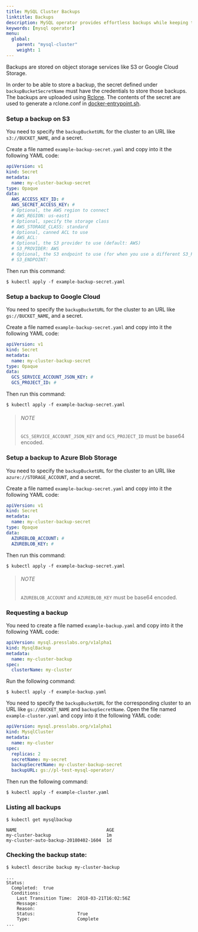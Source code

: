 ```yaml
---
title: MySQL Cluster Backups
linktitle: Backups
description: MySQL operator provides effortless backups while keeping the cluster highly-available.
keywords: [mysql operator]
menu:
  global:
    parent: "mysql-cluster"
    weight: 1
---
```


Backups are stored on object storage services like S3 or Google Cloud Storage.

In order to be able to store a backup, the secret defined under `backupBucketSecretName` must have
the credentials to store those backups. The backups are uploaded using [Rclone](https://rclone.org/). The contents of the secret are used to generate a rclone.conf in [docker-entrypoint.sh](https://github.com/presslabs/mysql-operator/blob/master/hack/docker/sidecar-entrypoint.sh#L5).

### Setup a backup on S3

You need to specify the `backupBucketURL` for the cluster to an URL like `s3://BUCKET_NAME`, and a secret.

Create a file named `example-backup-secret.yaml` and copy into it the following YAML code:

``` yaml
apiVersion: v1
kind: Secret
metadata:
  name: my-cluster-backup-secret
type: Opaque
data:
  AWS_ACCESS_KEY_ID: #
  AWS_SECRET_ACCESS_KEY: #
  # Optional, the AWS region to connect
  # AWS_REGION: us-east1
  # Optional, specify the storage class
  # AWS_STORAGE_CLASS: standard
  # Optional, canned ACL to use
  # AWS_ACL:
  # Optional, the S3 provider to use (default: AWS)
  # S3_PROVIDER: AWS
  # Optional, the S3 endpoint to use (for when you use a different S3_PROVIDER)
  # S3_ENDPOINT:
```

Then run this command:

``` shell
$ kubectl apply -f example-backup-secret.yaml
```

### Setup a backup to Google Cloud

You need to specify the `backupBucketURL` for the cluster to an URL like `gs://BUCKET_NAME`, and a secret.

Create a file named `example-backup-secret.yaml` and copy into it the following YAML code:

``` yaml
apiVersion: v1
kind: Secret
metadata:
  name: my-cluster-backup-secret
type: Opaque
data:
  GCS_SERVICE_ACCOUNT_JSON_KEY: #
  GCS_PROJECT_ID: #
```

Then run this command:

``` shell
$ kubectl apply -f example-backup-secret.yaml
```

> ###### NOTE
>
> `GCS_SERVICE_ACCOUNT_JSON_KEY` and `GCS_PROJECT_ID` must be base64 encoded.

### Setup a backup to Azure Blob Storage

You need to specify the `backupBucketURL` for the cluster to an URL like `azure://STORAGE_ACCOUNT`, and a secret.

Create a file named `example-backup-secret.yaml` and copy into it the following YAML code:

``` yaml
apiVersion: v1
kind: Secret
metadata:
  name: my-cluster-backup-secret
type: Opaque
data:
  AZUREBLOB_ACCOUNT: #
  AZUREBLOB_KEY: #
```

Then run this command:

``` shell
$ kubectl apply -f example-backup-secret.yaml
```

> ###### NOTE
>
> `AZUREBLOB_ACCOUNT` and `AZUREBLOB_KEY` must be base64 encoded.

### Requesting a backup

You need to create a file named `example-backup.yaml` and copy into it the following YAML code:

``` yaml
apiVersion: mysql.presslabs.org/v1alpha1
kind: MysqlBackup
metadata:
  name: my-cluster-backup
spec:
  clusterName: my-cluster
```

Run the following command:

``` shell
$ kubectl apply -f example-backup.yaml
```

You need to specify the `backupBucketURL` for the corresponding cluster to an URL like `gs://BUCKET_NAME` and `backupSecretName`.
Open the file named `example-cluster.yaml` and copy into it the following YAML code:

``` yaml
apiVersion: mysql.presslabs.org/v1alpha1
kind: MysqlCluster
metadata:
  name: my-cluster
spec:
  replicas: 2
  secretName: my-secret
  backupSecretName: my-cluster-backup-secret
  backupURL: gs://pl-test-mysql-operator/
```

Then run the following command:

``` shell
$ kubectl apply -f example-cluster.yaml
```

### Listing all backups

``` shell
$ kubectl get mysqlbackup
```

``` shell
NAME                                  AGE
my-cluster-backup                     1m
my-cluster-auto-backup-20180402-1604  1d
```

### Checking the backup state:

``` shell
$ kubectl describe backup my-cluster-backup
```

``` shell
...
Status:
  Completed:  true
  Conditions:
    Last Transition Time:  2018-03-21T16:02:56Z
    Message:               
    Reason:                
    Status:                True
    Type:                  Complete
...
```
